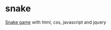 # snake
<a href="https://etuzel.github.io/snake/" target="_blank">Snake game</a> with html, css, javascript and jquery
